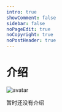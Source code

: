 ```yaml
---
intro: true
showComment: false
sidebar: false
noPageEdit: true
noCopyright: true
noPostHeader: true
---
```


# 介绍

![avatar](/img/hn-0.gif)

暂时还没有介绍